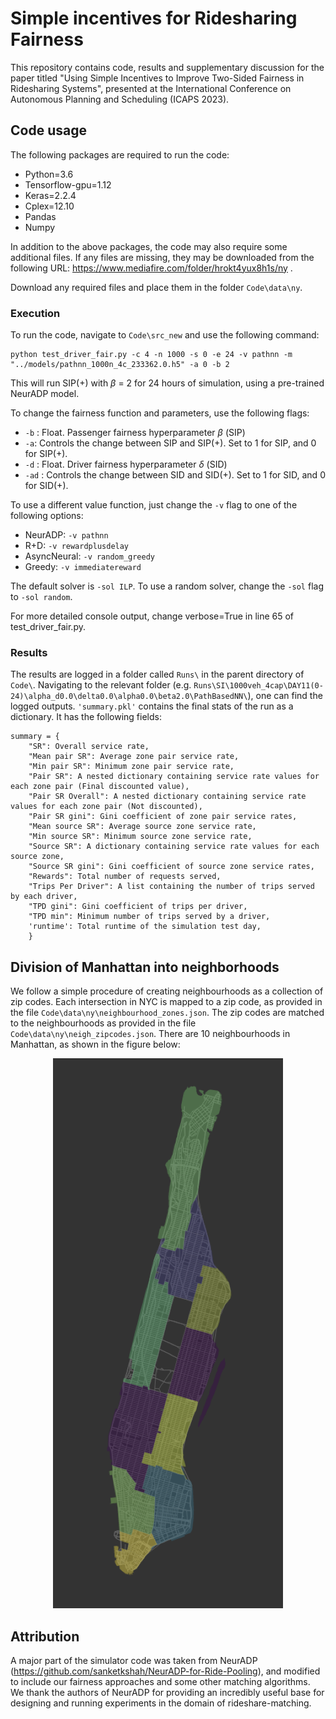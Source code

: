 # Simple incentives for Ridesharing Fairness

This repository contains code, results and supplementary discussion for the paper titled "Using Simple Incentives to Improve Two-Sided Fairness in Ridesharing Systems", presented at the International Conference on Autonomous Planning and Scheduling (ICAPS 2023).

## Code usage
The following packages are required to run the code:
- Python=3.6
- Tensorflow-gpu=1.12
- Keras=2.2.4
- Cplex=12.10
- Pandas
- Numpy

In addition to the above packages, the code may also require some additional files. If any files are missing, they may be downloaded from the following URL:
https://www.mediafire.com/folder/hrokt4yux8h1s/ny .

Download any required files and place them in the folder ``Code\data\ny``.

### Execution
To run the code, navigate to ``Code\src_new`` and use the following command:

```
python test_driver_fair.py -c 4 -n 1000 -s 0 -e 24 -v pathnn -m "../models/pathnn_1000n_4c_233362.0.h5" -a 0 -b 2
```

This will run SIP(+) with $\beta$ = 2 for 24 hours of simulation, using a pre-trained NeurADP model.

To change the fairness function and parameters, use the following flags:
- ``-b`` : Float. Passenger fairness hyperparameter $\beta$ (SIP)
- ``-a``: Controls the change between SIP and SIP(+). Set to 1 for SIP, and 0 for SIP(+).
- ``-d`` : Float. Driver fairness hyperparameter $\delta$ (SID)
- ``-ad`` : Controls the change between SID and SID(+). Set to 1 for SID, and 0 for SID(+).


To use a different value function, just change the ``-v`` flag to one of the following options:
- NeurADP: ``-v pathnn``
- R+D: ``-v rewardplusdelay``
- AsyncNeural: ``-v random_greedy``
- Greedy: ``-v immediatereward``

The default solver is ``-sol ILP``. To use a random solver, change the ``-sol`` flag to ``-sol random``.

For more detailed console output, change verbose=True in line 65 of test_driver_fair.py.

### Results
The results are logged in a folder called ``Runs\`` in the parent directory of ``Code\``. 
Navigating to the relevant folder (e.g. ``Runs\SI\1000veh_4cap\DAY11(0-24)\alpha_d0.0\delta0.0\alpha0.0\beta2.0\PathBasedNN\``), one can find the logged outputs. ``'summary.pkl'`` contains the final stats of the run as a dictionary. It has the following fields:
```
summary = {
    "SR": Overall service rate, 
    "Mean pair SR": Average zone pair service rate,
    "Min pair SR": Minimum zone pair service rate,
    "Pair SR": A nested dictionary containing service rate values for each zone pair (Final discounted value), 
    "Pair SR Overall": A nested dictionary containing service rate values for each zone pair (Not discounted), 
    "Pair SR gini": Gini coefficient of zone pair service rates,
    "Mean source SR": Average source zone service rate,
    "Min source SR": Minimum source zone service rate,
    "Source SR": A dictionary containing service rate values for each source zone,
    "Source SR gini": Gini coefficient of source zone service rates,
    "Rewards": Total number of requests served,
    "Trips Per Driver": A list containing the number of trips served by each driver,
    "TPD gini": Gini coefficient of trips per driver,
    "TPD min": Minimum number of trips served by a driver,
    'runtime': Total runtime of the simulation test day,
    }
```

## Division of Manhattan into neighborhoods
We follow a simple procedure of creating neighbourhoods as a collection of zip codes. Each intersection in NYC is mapped to a zip code, as provided in the file ``Code\data\ny\neighbourhood_zones.json``. The zip codes are matched to the neighbourhoods as provided in the file ``Code\data\ny\neigh_zipcodes.json``. There are 10 neighbourhoods in Manhattan, as shown in the figure below:

<p align="center">
  <img src="nyzones.png" />
</p>

## Attribution
A major part of the simulator code was taken from NeurADP (https://github.com/sanketkshah/NeurADP-for-Ride-Pooling), and modified to include our fairness approaches and some other matching algorithms. We thank the authors of NeurADP for providing an incredibly useful base for designing and running experiments in the domain of rideshare-matching.
